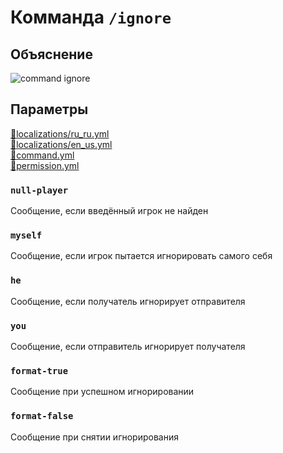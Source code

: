 <!-- #region title -->
# Комманда `/ignore`
<!-- #endregion title -->

<!-- #region explanation -->
## Объяснение
![command ignore](/commandignore.png)
<!-- #endregion explanation -->

<!-- #region parameters -->
## Параметры
[:file_folder:localizations/ru_ru.yml](/docs/localizations/ru_ru/command/ignore)\
[:file_folder:localizations/en_us.yml](/docs/localizations/en_us/command/ignore)\
[:file_folder:command.yml](/docs/command/ignore/)\
[:file_folder:permission.yml](/docs/permission/command/ignore/)
<!-- #endregion parameters -->

<!-- #region localization -->
### `null-player`

Сообщение, если введённый игрок не найден

### `myself`

Сообщение, если игрок пытается игнорировать самого себя

### `he`

Сообщение, если получатель игнорирует отправителя

### `you`

Сообщение, если отправитель игнорирует получателя

### `format-true`

Сообщение при успешном игнорировании

### `format-false`

Сообщение при снятии игнорирования
<!-- #endregion localization -->